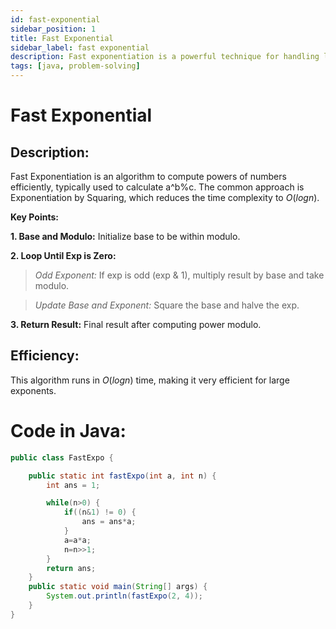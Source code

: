 ```yaml
---
id: fast-exponential
sidebar_position: 1
title: Fast Exponential 
sidebar_label: fast exponential
description: Fast exponentiation is a powerful technique for handling large exponents efficiently, commonly used in various computational and mathematical applications. Its ability to work in logarithmic time makes it indispensable for performance-critical systems.
tags: [java, problem-solving]
---
```


# Fast Exponential 

## Description:

Fast Exponentiation is an algorithm to compute powers of numbers efficiently, typically used to calculate a^b%c. The common approach is Exponentiation by Squaring, which reduces the time complexity to $O(log n)$.

**Key Points:**

**1. Base and Modulo:** Initialize base to be within modulo. 

**2. Loop Until Exp is Zero:**

> *Odd Exponent:* If exp is odd (exp & 1), multiply result by base and take modulo.

> *Update Base and Exponent:* Square the base and halve the exp.

**3. Return Result:** Final result after computing power modulo.

## Efficiency: 

This algorithm runs in $O(log n)$ time, making it very efficient for large exponents.

# Code in Java:

```java
public class FastExpo {

	public static int fastExpo(int a, int n) {
		int ans = 1;

		while(n>0) {
			if((n&1) != 0) {
				ans = ans*a;
			}
			a=a*a;
			n=n>>1;
		}
		return ans;
	}
	public static void main(String[] args) {
		System.out.println(fastExpo(2, 4));
	}
}
```
